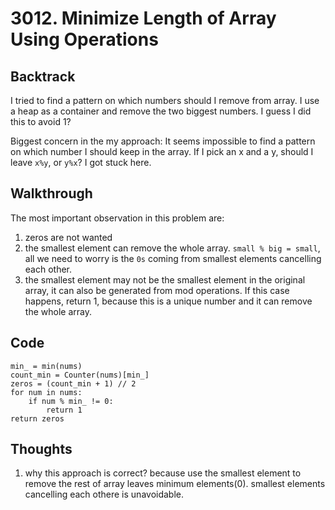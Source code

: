 # 3012. Minimize Length of Array Using Operations
## Backtrack
I tried to find a pattern on which numbers should I remove from array. I use a heap as a container and remove the two biggest numbers. I guess I did this to avoid 1? 

Biggest concern in the my approach: It seems impossible to find a pattern on which number I should keep in the array. If I pick an x and a y, should I leave `x%y`, or `y%x`? I got stuck here.
## Walkthrough
The most important observation in this problem are:
1. zeros are not wanted
2. the smallest element can remove the whole array. `small % big = small`, all we need to worry is the `0s` coming from smallest elements cancelling each other. 
3. the smallest element may not be the smallest element in the original array, it can also be generated from mod operations. If this case happens, return 1, because this is a unique number and it can remove the whole array.
## Code
```
min_ = min(nums)
count_min = Counter(nums)[min_]
zeros = (count_min + 1) // 2
for num in nums:
    if num % min_ != 0:
        return 1
return zeros
```
## Thoughts
1. why this approach is correct? because use the smallest element to remove the rest of array leaves minimum elements(0). smallest elements cancelling each othere is unavoidable.
